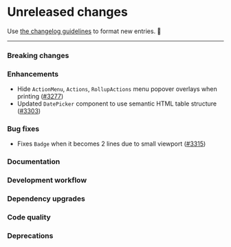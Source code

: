 # Unreleased changes

Use [the changelog guidelines](https://git.io/polaris-changelog-guidelines) to format new entries. 💜

---

### Breaking changes

### Enhancements

- Hide `ActionMenu`, `Actions`, `RollupActions` menu popover overlays when printing ([#3277](https://github.com/Shopify/polaris-react/pull/3277))
- Updated `DatePicker` component to use semantic HTML table structure ([#3303](https://github.com/Shopify/polaris-react/pull/3303))

### Bug fixes

- Fixes `Badge` when it becomes 2 lines due to small viewport ([#3315](https://github.com/Shopify/polaris-react/pull/3315))

### Documentation

### Development workflow

### Dependency upgrades

### Code quality

### Deprecations
